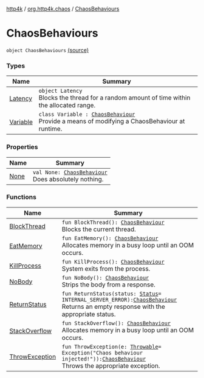 [http4k](../../index.md) / [org.http4k.chaos](../index.md) / [ChaosBehaviours](./index.md)

# ChaosBehaviours

`object ChaosBehaviours` [(source)](https://github.com/http4k/http4k/blob/master/http4k-testing-chaos/src/main/kotlin/org/http4k/chaos/ChaosBehaviours.kt#L24)

### Types

| Name | Summary |
|---|---|
| [Latency](-latency/index.md) | `object Latency`<br>Blocks the thread for a random amount of time within the allocated range. |
| [Variable](-variable/index.md) | `class Variable : `[`ChaosBehaviour`](../-chaos-behaviour/index.md)<br>Provide a means of modifying a ChaosBehaviour at runtime. |

### Properties

| Name | Summary |
|---|---|
| [None](-none.md) | `val None: `[`ChaosBehaviour`](../-chaos-behaviour/index.md)<br>Does absolutely nothing. |

### Functions

| Name | Summary |
|---|---|
| [BlockThread](-block-thread.md) | `fun BlockThread(): `[`ChaosBehaviour`](../-chaos-behaviour/index.md)<br>Blocks the current thread. |
| [EatMemory](-eat-memory.md) | `fun EatMemory(): `[`ChaosBehaviour`](../-chaos-behaviour/index.md)<br>Allocates memory in a busy loop until an OOM occurs. |
| [KillProcess](-kill-process.md) | `fun KillProcess(): `[`ChaosBehaviour`](../-chaos-behaviour/index.md)<br>System exits from the process. |
| [NoBody](-no-body.md) | `fun NoBody(): `[`ChaosBehaviour`](../-chaos-behaviour/index.md)<br>Strips the body from a response. |
| [ReturnStatus](-return-status.md) | `fun ReturnStatus(status: `[`Status`](../../org.http4k.core/-status/index.md)` = INTERNAL_SERVER_ERROR): `[`ChaosBehaviour`](../-chaos-behaviour/index.md)<br>Returns an empty response with the appropriate status. |
| [StackOverflow](-stack-overflow.md) | `fun StackOverflow(): `[`ChaosBehaviour`](../-chaos-behaviour/index.md)<br>Allocates memory in a busy loop until an OOM occurs. |
| [ThrowException](-throw-exception.md) | `fun ThrowException(e: `[`Throwable`](https://kotlinlang.org/api/latest/jvm/stdlib/kotlin/-throwable/index.html)` = Exception("Chaos behaviour injected!")): `[`ChaosBehaviour`](../-chaos-behaviour/index.md)<br>Throws the appropriate exception. |
